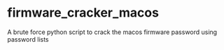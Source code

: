 # firmware_cracker_macos
A brute force python script to crack the macos firmware password using password lists
